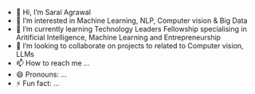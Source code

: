 - 👋 Hi, I’m Saral Agrawal
- 👀 I’m interested in Machine Learning, NLP, Computer vision & Big Data
- 🌱 I’m currently learning Technology Leaders Fellowship specialising in Aritificial Intelligence, Machine Learning and Entrepreneurship
- 💞️ I’m looking to collaborate on projects to related to Computer vision, LLMs
- 📫 How to reach me ...
- 😄 Pronouns: ...
- ⚡ Fun fact: ...

<!---
saral7293/saral7293 is a ✨ special ✨ repository because its `README.md` (this file) appears on your GitHub profile.
You can click the Preview link to take a look at your changes.
--->
